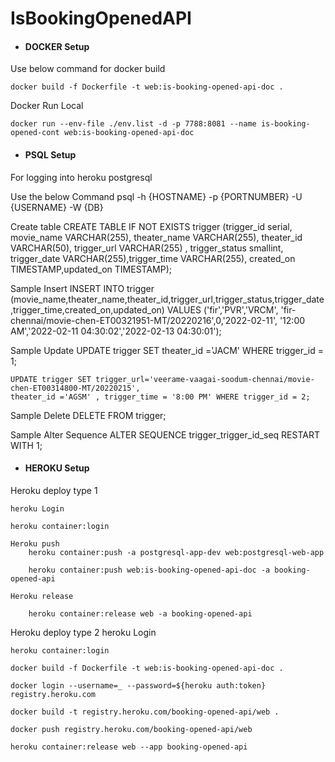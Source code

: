 # IsBookingOpenedAPI

- #### DOCKER Setup

Use below command for docker build

	docker build -f Dockerfile -t web:is-booking-opened-api-doc . 
	
Docker Run Local
	
	docker run --env-file ./env.list -d -p 7788:8081 --name is-booking-opened-cont web:is-booking-opened-api-doc


- #### PSQL Setup
For logging into heroku postgresql

Use the below Command
psql -h {HOSTNAME} -p {PORTNUMBER} -U {USERNAME} -W  {DB}


Create table
 	CREATE TABLE IF NOT EXISTS trigger 
		(trigger_id serial, movie_name VARCHAR(255), theater_name VARCHAR(255), theater_id VARCHAR(50),
		trigger_url VARCHAR(255) , trigger_status smallint, trigger_date VARCHAR(255),trigger_time VARCHAR(255),
		created_on TIMESTAMP,updated_on TIMESTAMP);

Sample Insert
 	INSERT INTO trigger (movie_name,theater_name,theater_id,trigger_url,trigger_status,trigger_date,trigger_time,created_on,updated_on) 
	VALUES ('fir','PVR','VRCM',
	'fir-chennai/movie-chen-ET00321951-MT/20220216',0,'2022-02-11', 
	'12:00 AM','2022-02-11 04:30:02','2022-02-13 04:30:01');

Sample Update
 	UPDATE trigger SET theater_id ='JACM' WHERE trigger_id = 1;

	UPDATE trigger SET trigger_url='veerame-vaagai-soodum-chennai/movie-chen-ET00314800-MT/20220215',
	theater_id ='AGSM' , trigger_time = '8:00 PM' WHERE trigger_id = 2;

Sample Delete
 	DELETE FROM trigger;

Sample Alter Sequence
	ALTER SEQUENCE trigger_trigger_id_seq RESTART WITH 1;


- #### HEROKU Setup
Heroku deploy type 1

	heroku Login

	heroku container:login
		
	Heroku push
		heroku container:push -a postgresql-app-dev web:postgresql-web-app

		heroku container:push web:is-booking-opened-api-doc -a booking-opened-api 
		
	Heroku release 

		heroku container:release web -a booking-opened-api 


Heroku deploy type 2
	heroku Login

	heroku container:login

	docker build -f Dockerfile -t web:is-booking-opened-api-doc .

	docker login --username=_ --password=${heroku auth:token} registry.heroku.com 
	
	docker build -t registry.heroku.com/booking-opened-api/web .

	docker push registry.heroku.com/booking-opened-api/web

	heroku container:release web --app booking-opened-api
